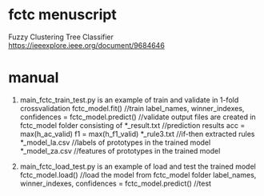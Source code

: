 # fctc menuscript
Fuzzy Clustering Tree Classifier
https://ieeexplore.ieee.org/document/9684646

# manual
1. main_fctc_train_test.py is an example of train and validate in 1-fold crossvalidation
  fctc_model.fit() //train
  label_names, winner_indexes, confidences = fctc_model.predict() //validate
  output files are created in fctc_model folder consisting of
    *_result.txt //prediction results
      acc = max(h_ac_valid)
      f1 = max(h_f1_valid)
    *_rule3.txt //if-then extracted rules
    *_model_la.csv //labels of prototypes in the trained model
    *_model_za.csv //features of prototypes in the trained model

2. main_fctc_load_test.py is an example of load and test the trained model
  fctc_model.load() //load the model from fctc_model folder
  label_names, winner_indexes, confidences = fctc_model.predict() //test
